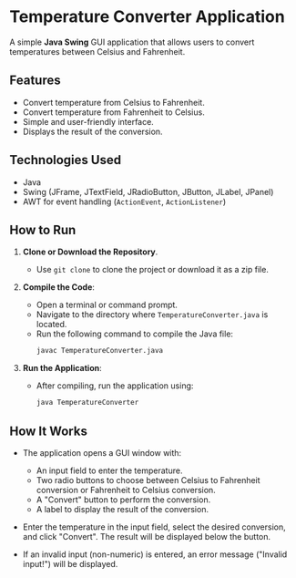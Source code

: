 # Temperature Converter Application

A simple **Java Swing** GUI application that allows users to convert temperatures between Celsius and Fahrenheit.

## Features
- Convert temperature from Celsius to Fahrenheit.
- Convert temperature from Fahrenheit to Celsius.
- Simple and user-friendly interface.
- Displays the result of the conversion.

## Technologies Used
- Java
- Swing (JFrame, JTextField, JRadioButton, JButton, JLabel, JPanel)
- AWT for event handling (`ActionEvent`, `ActionListener`)

## How to Run

1. **Clone or Download the Repository**.
   - Use `git clone` to clone the project or download it as a zip file.

2. **Compile the Code**:
   - Open a terminal or command prompt.
   - Navigate to the directory where `TemperatureConverter.java` is located.
   - Run the following command to compile the Java file:
     ```bash
     javac TemperatureConverter.java
     ```

3. **Run the Application**:
   - After compiling, run the application using:
     ```bash
     java TemperatureConverter
     ```

## How It Works

- The application opens a GUI window with:
  - An input field to enter the temperature.
  - Two radio buttons to choose between Celsius to Fahrenheit conversion or Fahrenheit to Celsius conversion.
  - A "Convert" button to perform the conversion.
  - A label to display the result of the conversion.

- Enter the temperature in the input field, select the desired conversion, and click "Convert". The result will be displayed below the button.

- If an invalid input (non-numeric) is entered, an error message ("Invalid input!") will be displayed.

